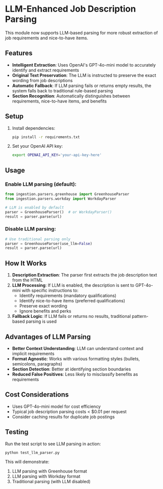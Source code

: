 # LLM-Enhanced Job Description Parsing

This module now supports LLM-based parsing for more robust extraction of job requirements and nice-to-have items.

## Features

- **Intelligent Extraction**: Uses OpenAI's GPT-4o-mini model to accurately identify and extract requirements
- **Original Text Preservation**: The LLM is instructed to preserve the exact wording from job descriptions
- **Automatic Fallback**: If LLM parsing fails or returns empty results, the system falls back to traditional rule-based parsing
- **Section Recognition**: Automatically distinguishes between requirements, nice-to-have items, and benefits

## Setup

1. Install dependencies:
   ```bash
   pip install -r requirements.txt
   ```

2. Set your OpenAI API key:
   ```bash
   export OPENAI_API_KEY='your-api-key-here'
   ```

## Usage

### Enable LLM parsing (default):
```python
from ingestion.parsers.greenhouse import GreenhouseParser
from ingestion.parsers.workday import WorkdayParser

# LLM is enabled by default
parser = GreenhouseParser()  # or WorkdayParser()
result = parser.parse(url)
```

### Disable LLM parsing:
```python
# Use traditional parsing only
parser = GreenhouseParser(use_llm=False)
result = parser.parse(url)
```

## How It Works

1. **Description Extraction**: The parser first extracts the job description text from the HTML
2. **LLM Processing**: If LLM is enabled, the description is sent to GPT-4o-mini with specific instructions to:
   - Identify requirements (mandatory qualifications)
   - Identify nice-to-have items (preferred qualifications)
   - Preserve exact wording
   - Ignore benefits and perks
3. **Fallback Logic**: If LLM fails or returns no results, traditional pattern-based parsing is used

## Advantages of LLM Parsing

- **Better Context Understanding**: LLM can understand context and implicit requirements
- **Format Agnostic**: Works with various formatting styles (bullets, semicolons, paragraphs)
- **Section Detection**: Better at identifying section boundaries
- **Reduced False Positives**: Less likely to misclassify benefits as requirements

## Cost Considerations

- Uses GPT-4o-mini model for cost efficiency
- Typical job description parsing costs < $0.01 per request
- Consider caching results for duplicate job postings

## Testing

Run the test script to see LLM parsing in action:
```bash
python test_llm_parser.py
```

This will demonstrate:
1. LLM parsing with Greenhouse format
2. LLM parsing with Workday format
3. Traditional parsing (with LLM disabled)
